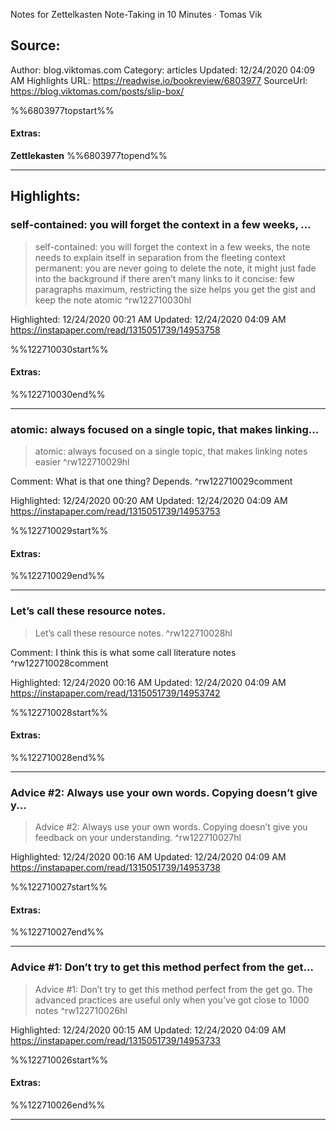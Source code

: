 Notes for Zettelkasten Note-Taking in 10 Minutes · Tomas Vik

## Source:
Author: blog.viktomas.com
Category: articles
Updated: 12/24/2020 04:09 AM
Highlights URL: https://readwise.io/bookreview/6803977
SourceUrl: https://blog.viktomas.com/posts/slip-box/

%%6803977topstart%%
#### Extras:
**Zettlekasten**
%%6803977topend%%


 
-----
 ## Highlights:

### self-contained: you will forget the context in a few weeks, ...
>self-contained: you will forget the context in a few weeks, the note needs to explain itself in separation from the fleeting context
permanent: you are never going to delete the note, it might just fade into the background if there aren’t many links to it
concise: few paragraphs maximum, restricting the size helps you get the gist and keep the note atomic ^rw122710030hl


Highlighted: 12/24/2020 00:21 AM
Updated: 12/24/2020 04:09 AM
https://instapaper.com/read/1315051739/14953758

%%122710030start%%
#### Extras:

%%122710030end%%



------

### atomic: always focused on a single topic, that makes linking...
>atomic: always focused on a single topic, that makes linking notes easier ^rw122710029hl

Comment: What is that one thing? Depends. ^rw122710029comment

Highlighted: 12/24/2020 00:20 AM
Updated: 12/24/2020 04:09 AM
https://instapaper.com/read/1315051739/14953753

%%122710029start%%
#### Extras:

%%122710029end%%



------

### Let’s call these resource notes.
>Let’s call these resource notes. ^rw122710028hl

Comment: I think this is what some call literature notes ^rw122710028comment

Highlighted: 12/24/2020 00:16 AM
Updated: 12/24/2020 04:09 AM
https://instapaper.com/read/1315051739/14953742

%%122710028start%%
#### Extras:

%%122710028end%%



------

### Advice #2: Always use your own words. Copying doesn’t give y...
>Advice #2: Always use your own words. Copying doesn’t give you feedback on your understanding. ^rw122710027hl


Highlighted: 12/24/2020 00:16 AM
Updated: 12/24/2020 04:09 AM
https://instapaper.com/read/1315051739/14953738

%%122710027start%%
#### Extras:

%%122710027end%%



------

### Advice #1: Don’t try to get this method perfect from the get...
>Advice #1: Don’t try to get this method perfect from the get go. The advanced practices are useful only when you’ve got close to 1000 notes ^rw122710026hl


Highlighted: 12/24/2020 00:15 AM
Updated: 12/24/2020 04:09 AM
https://instapaper.com/read/1315051739/14953733

%%122710026start%%
#### Extras:

%%122710026end%%



------

